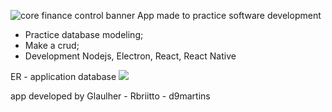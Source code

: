 ![core finance control banner](https://github.com/glaulher/core_finance_control/blob/main/image/Banner.png)
App made to practice software development 

- Practice database modeling;
- Make a crud;
- Development Nodejs, Electron, React, React Native

ER - application database
![](https://github.com/glaulher/core_finance_control/blob/main/image/Core_finace_control.jpg)

app developed by Glaulher - Rbriitto -
d9martins